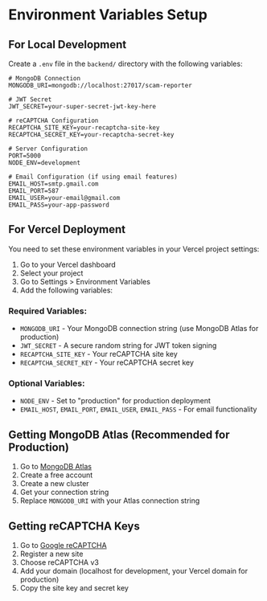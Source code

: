 # Environment Variables Setup

## For Local Development

Create a `.env` file in the `backend/` directory with the following variables:

```
# MongoDB Connection
MONGODB_URI=mongodb://localhost:27017/scam-reporter

# JWT Secret
JWT_SECRET=your-super-secret-jwt-key-here

# reCAPTCHA Configuration
RECAPTCHA_SITE_KEY=your-recaptcha-site-key
RECAPTCHA_SECRET_KEY=your-recaptcha-secret-key

# Server Configuration
PORT=5000
NODE_ENV=development

# Email Configuration (if using email features)
EMAIL_HOST=smtp.gmail.com
EMAIL_PORT=587
EMAIL_USER=your-email@gmail.com
EMAIL_PASS=your-app-password
```

## For Vercel Deployment

You need to set these environment variables in your Vercel project settings:

1. Go to your Vercel dashboard
2. Select your project
3. Go to Settings > Environment Variables
4. Add the following variables:

### Required Variables:
- `MONGODB_URI` - Your MongoDB connection string (use MongoDB Atlas for production)
- `JWT_SECRET` - A secure random string for JWT token signing
- `RECAPTCHA_SITE_KEY` - Your reCAPTCHA site key
- `RECAPTCHA_SECRET_KEY` - Your reCAPTCHA secret key

### Optional Variables:
- `NODE_ENV` - Set to "production" for production deployment
- `EMAIL_HOST`, `EMAIL_PORT`, `EMAIL_USER`, `EMAIL_PASS` - For email functionality

## Getting MongoDB Atlas (Recommended for Production)

1. Go to [MongoDB Atlas](https://www.mongodb.com/atlas)
2. Create a free account
3. Create a new cluster
4. Get your connection string
5. Replace `MONGODB_URI` with your Atlas connection string

## Getting reCAPTCHA Keys

1. Go to [Google reCAPTCHA](https://www.google.com/recaptcha/admin)
2. Register a new site
3. Choose reCAPTCHA v3
4. Add your domain (localhost for development, your Vercel domain for production)
5. Copy the site key and secret key 